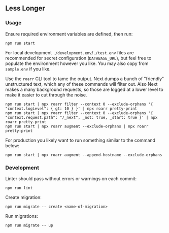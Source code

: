 ## Less Longer

### Usage

Ensure required environment variables are defined, then run:

```shell
npm run start
```

For local development `./development.env`/`./test.env` files are recommended for secret configuration (`DATABASE_URL`), but feel free to populate the environment however you like. You may also copy from `sample.env` if you like.

Use the `roarr` CLI tool to tame the output. Next dumps a bunch of "friendly" unstructured text, which any of these commands will filter out. Also Next makes a many background requests, so those are logged at a lower level to make it easier to cut through the noise.

```shell
npm run start | npx roarr filter --context 0 --exclude-orphans '{ "context.logLevel": { gt: 10 } }' | npx roarr pretty-print
npm run start | npx roarr filter --context 0 --exclude-orphans '{ "context.request.path": "/_next", _not: true, _start: true }' | npx roarr pretty-print
npm run start | npx roarr augment --exclude-orphans | npx roarr pretty-print
```

For production you likely want to run something similar to the command below:

```shell
npm run start | npx roarr augment --append-hostname --exclude-orphans
```

### Development

Linter should pass without errors or warnings on each commit:

```shell
npm run lint
```

Create migration:

```shell
npm run migrate -- create <name-of-migration>
```

Run migrations:

```shell
npm run migrate -- up
```

